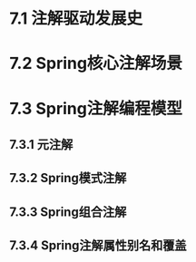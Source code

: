 
# 7.1 注解驱动发展史

# 7.2 Spring核心注解场景

# 7.3 Spring注解编程模型

## 7.3.1 元注解

## 7.3.2 Spring模式注解

## 7.3.3 Spring组合注解

## 7.3.4 Spring注解属性别名和覆盖